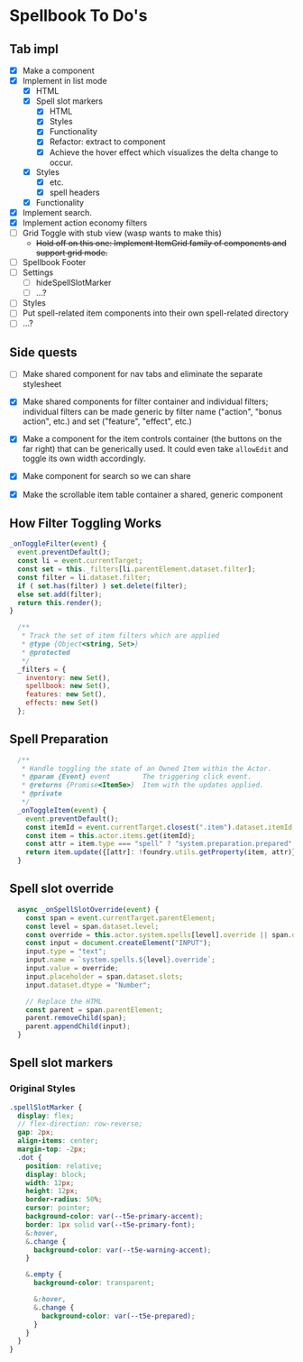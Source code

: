 # Spellbook To Do's

## Tab impl

- [x] Make a component
- [x] Implement in list mode
  - [x] HTML
  - [x] Spell slot markers
    - [x] HTML
    - [x] Styles
    - [x] Functionality
    - [x] Refactor: extract to component
    - [x] Achieve the hover effect which visualizes the delta change to occur.
  - [x] Styles
    - [x] etc.
    - [x] spell headers
  - [x] Functionality
- [x] Implement search.
- [x] Implement action economy filters
- [ ] Grid Toggle with stub view (wasp wants to make this)
  - ~~Hold off on this one: Implement ItemGrid family of components and support grid mode.~~
- [ ] Spellbook Footer
- [ ] Settings
  - [ ] hideSpellSlotMarker
  - [ ] ...?
- [ ] Styles
- [ ] Put spell-related item components into their own spell-related directory
- [ ] ...?

## Side quests

- [ ] Make shared component for nav tabs and eliminate the separate stylesheet
- [x] Make shared components for filter container and individual filters; individual filters can be made generic by filter name ("action", "bonus action", etc.) and set ("feature", "effect", etc.)
- [x] Make a component for the item controls container (the buttons on the far right) that can be generically used. It could even take `allowEdit` and toggle its own width accordingly.
- [x] Make component for search so we can share
- [x] Make the scrollable item table container a shared, generic component


## How Filter Toggling Works

```js
_onToggleFilter(event) {
  event.preventDefault();
  const li = event.currentTarget;
  const set = this._filters[li.parentElement.dataset.filter];
  const filter = li.dataset.filter;
  if ( set.has(filter) ) set.delete(filter);
  else set.add(filter);
  return this.render();
}
```

```js
  /**
   * Track the set of item filters which are applied
   * @type {Object<string, Set>}
   * @protected
   */
  _filters = {
    inventory: new Set(),
    spellbook: new Set(),
    features: new Set(),
    effects: new Set()
  };
```



## Spell Preparation

```js
  /**
   * Handle toggling the state of an Owned Item within the Actor.
   * @param {Event} event        The triggering click event.
   * @returns {Promise<Item5e>}  Item with the updates applied.
   * @private
   */
  _onToggleItem(event) {
    event.preventDefault();
    const itemId = event.currentTarget.closest(".item").dataset.itemId;
    const item = this.actor.items.get(itemId);
    const attr = item.type === "spell" ? "system.preparation.prepared" : "system.equipped";
    return item.update({[attr]: !foundry.utils.getProperty(item, attr)});
  }
```

## Spell slot override

```js
  async _onSpellSlotOverride(event) {
    const span = event.currentTarget.parentElement;
    const level = span.dataset.level;
    const override = this.actor.system.spells[level].override || span.dataset.slots;
    const input = document.createElement("INPUT");
    input.type = "text";
    input.name = `system.spells.${level}.override`;
    input.value = override;
    input.placeholder = span.dataset.slots;
    input.dataset.dtype = "Number";

    // Replace the HTML
    const parent = span.parentElement;
    parent.removeChild(span);
    parent.appendChild(input);
  }
```

## Spell slot markers

### Original Styles

```scss
.spellSlotMarker {
  display: flex;
  // flex-direction: row-reverse;
  gap: 2px;
  align-items: center;
  margin-top: -2px;
  .dot {
    position: relative;
    display: block;
    width: 12px;
    height: 12px;
    border-radius: 50%;
    cursor: pointer;
    background-color: var(--t5e-primary-accent);
    border: 1px solid var(--t5e-primary-font);
    &:hover,
    &.change {
      background-color: var(--t5e-warning-accent);
    }

    &.empty {
      background-color: transparent;

      &:hover,
      &.change {
        background-color: var(--t5e-prepared);
      }
    }
  }
}
```
